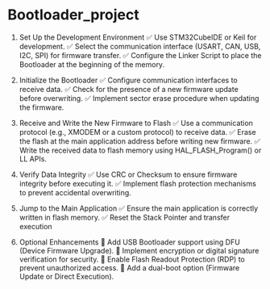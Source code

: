 # Bootloader_project
1. Set Up the Development Environment
✅ Use STM32CubeIDE or Keil for development.
✅ Select the communication interface (USART, CAN, USB, I2C, SPI) for firmware transfer.
✅ Configure the Linker Script to place the Bootloader at the beginning of the memory.

2. Initialize the Bootloader
✅ Configure communication interfaces to receive data.
✅ Check for the presence of a new firmware update before overwriting.
✅ Implement sector erase procedure when updating the firmware.

3. Receive and Write the New Firmware to Flash
✅ Use a communication protocol (e.g., XMODEM or a custom protocol) to receive data.
✅ Erase the flash at the main application address before writing new firmware.
✅ Write the received data to flash memory using HAL_FLASH_Program() or LL APIs.

4. Verify Data Integrity
✅ Use CRC or Checksum to ensure firmware integrity before executing it.
✅ Implement flash protection mechanisms to prevent accidental overwriting.

5. Jump to the Main Application
✅ Ensure the main application is correctly written in flash memory.
✅ Reset the Stack Pointer and transfer execution


6. Optional Enhancements
🔹 Add USB Bootloader support using DFU (Device Firmware Upgrade).
🔹 Implement encryption or digital signature verification for security.
🔹 Enable Flash Readout Protection (RDP) to prevent unauthorized access.
🔹 Add a dual-boot option (Firmware Update or Direct Execution).
